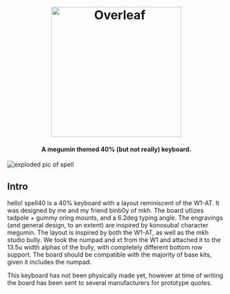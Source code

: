 <h1 align="center">
  <br>
  <img src="https://cdn.discordapp.com/attachments/975229529998114828/1240705294737211562/aaaaaaaaaaaaaa-removebg-preview1.png?ex=66478859&is=664636d9&hm=b0f1287c5548f766e4d710a02ed7f4440d8d62b66a0620831d8885b1f5cd5a72" alt="Overleaf" width="300">
</h1>
<h4 align="center">A megumin themed 40% (but not really) keyboard.</h4>

<img src="https://cdn.discordapp.com/attachments/1240512099898364006/1240526276901470299/Spell_Test_3.png?ex=66478a60&is=664638e0&hm=d7ba85f3189b55af97980aa42eab1ec27846e3ef8136995b813bed487e0a3098&" alt="exploded pic of spell">


## Intro
hello! spell40 is a 40% keyboard with a layout reminiscent of the W1-AT. It was designed by me and my friend binb0y of mkh. The board utlizes tadpole + gummy oring mounts, and a 6.2deg typing angle. The engravings (and general design, to an extent) are inspired by konosuba! character megumin. The layout is inspired by both the W1-AT, as well as the mkh studio bully. We took the numpad and xt from the W1 and attached it to the 13.5u width alphas of the bully, with completely different bottom row support. The board should be compatible with the majority of base kits, given it includes the numpad. 

This keyboard has not been physically made yet, however at time of writing the board has been sent to several manufacturers for prototype quotes.
